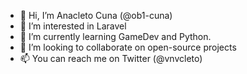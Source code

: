 - 👋 Hi, I’m Anacleto Cuna (@ob1-cuna)
- 👀 I’m interested in Laravel
- 🌱 I’m currently learning GameDev and Python. 
- 💞️ I’m looking to collaborate on open-source projects 
- 📫 You can reach me on Twitter (@vnvcleto)

<!---
ob1-cuna/ob1-cuna is a ✨ special ✨ repository because its `README.md` (this file) appears on your GitHub profile.
You can click the Preview link to take a look at your changes.
--->
